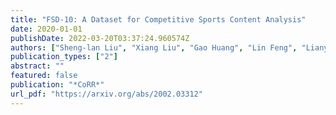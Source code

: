 ```yaml
---
title: "FSD-10: A Dataset for Competitive Sports Content Analysis"
date: 2020-01-01
publishDate: 2022-03-20T03:37:24.960574Z
authors: ["Sheng-lan Liu", "Xiang Liu", "Gao Huang", "Lin Feng", "Lianyu Hu", "Dong Jiang", "Aibin Zhang", "Yang Liu", "Hong Qiao"]
publication_types: ["2"]
abstract: ""
featured: false
publication: "*CoRR*"
url_pdf: "https://arxiv.org/abs/2002.03312"
---
```


